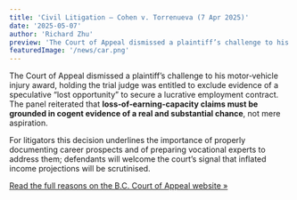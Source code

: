 ```yaml
---
title: 'Civil Litigation – Cohen v. Torrenueva (7 Apr 2025)'
date: '2025-05-07'
author: 'Richard Zhu'
preview: 'The Court of Appeal dismissed a plaintiff’s challenge to his motor‑vehicle injury award, holding the trial judge was entitled to exclude evidence of a speculative lost opportunity to secure a lucrative employment contract....'
featuredImage: '/news/car.png'
---
```


The Court of Appeal dismissed a plaintiff’s challenge to his motor‑vehicle injury award, holding the trial judge was entitled to exclude evidence of a speculative “lost opportunity” to secure a lucrative employment contract. The panel reiterated that **loss‑of‑earning‑capacity claims must be grounded in cogent evidence of a real and substantial chance**, not mere aspiration. 

For litigators this decision underlines the importance of properly documenting career prospects and of preparing vocational experts to address them; defendants will welcome the court’s signal that inflated income projections will be scrutinised.

[Read the full reasons on the B.C. Court of Appeal website »](https://www.bccourts.ca/jdb-txt/ca/25/01/2025BCCA0150.htm)